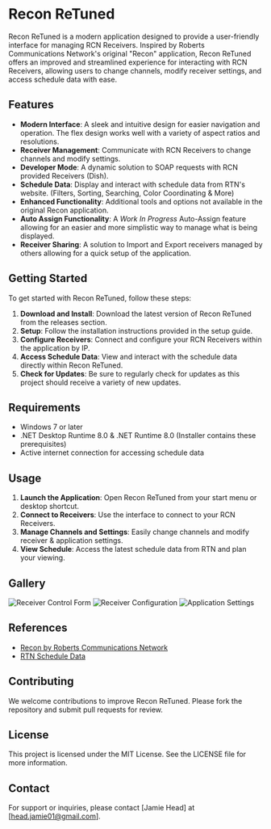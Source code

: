 # Recon ReTuned

Recon ReTuned is a modern application designed to provide a user-friendly interface for managing RCN Receivers. Inspired by Roberts Communications Network's original "Recon" application, Recon ReTuned offers an improved and streamlined experience for interacting with RCN Receivers, allowing users to change channels, modify receiver settings, and access schedule data with ease.

## Features

- **Modern Interface**: A sleek and intuitive design for easier navigation and operation. The flex design works well with a variety of aspect ratios and resolutions.
- **Receiver Management**: Communicate with RCN Receivers to change channels and modify settings.
- **Developer Mode**: A dynamic solution to SOAP requests with RCN provided Receivers (Dish).
- **Schedule Data**: Display and interact with schedule data from RTN's website. (Filters, Sorting, Searching, Color Coordinating & More)
- **Enhanced Functionality**: Additional tools and options not available in the original Recon application.
- **Auto Assign Functionality**: A *Work In Progress* Auto-Assign feature allowing for an easier and more simplistic way to manage what is being displayed.
- **Receiver Sharing**: A solution to Import and Export receivers managed by others allowing for a quick setup of the application. 

## Getting Started

To get started with Recon ReTuned, follow these steps:

1. **Download and Install**: Download the latest version of Recon ReTuned from the releases section.
2. **Setup**: Follow the installation instructions provided in the setup guide.
3. **Configure Receivers**: Connect and configure your RCN Receivers within the application by IP.
4. **Access Schedule Data**: View and interact with the schedule data directly within Recon ReTuned.
5. **Check for Updates**: Be sure to regularly check for updates as this project should receive a variety of new updates.

## Requirements

- Windows 7 or later
- .NET Desktop Runtime 8.0 & .NET Runtime 8.0 (Installer contains these prerequisites)
- Active internet connection for accessing schedule data

## Usage

1. **Launch the Application**: Open Recon ReTuned from your start menu or desktop shortcut.
2. **Connect to Receivers**: Use the interface to connect to your RCN Receivers.
3. **Manage Channels and Settings**: Easily change channels and modify receiver & application settings.
4. **View Schedule**: Access the latest schedule data from RTN and plan your viewing.

## Gallery
![Receiver Control Form](https://github.com/user-attachments/assets/3d691871-6966-47cb-affb-2438e23aa8d2)
![Receiver Configuration](https://github.com/user-attachments/assets/9e631a49-2c51-4ef6-a877-59778368b60d)
![Application Settings](https://github.com/user-attachments/assets/8ff0d2f1-d895-436d-8811-154d4cf65789)



## References

- [Recon by Roberts Communications Network](http://www.robertscomnet.com/recon/)
- [RTN Schedule Data](https://www.rtn.tv/schedule/schedule.aspx)

## Contributing

We welcome contributions to improve Recon ReTuned. Please fork the repository and submit pull requests for review.

## License

This project is licensed under the MIT License. See the LICENSE file for more information.

## Contact

For support or inquiries, please contact [Jamie Head] at [head.jamie01@gmail.com].
